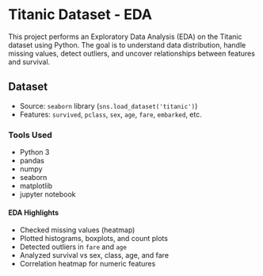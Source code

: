 #  Titanic Dataset - EDA
This project performs an Exploratory Data Analysis (EDA) on the Titanic dataset using Python. The goal is to understand data distribution, handle missing values, detect outliers, and uncover relationships between features and survival.

##  Dataset
- Source: `seaborn` library (`sns.load_dataset('titanic')`)
- Features: `survived`, `pclass`, `sex`, `age`, `fare`, `embarked`, etc.
  
### Tools Used
- Python 3
- pandas
- numpy
- seaborn
- matplotlib
- jupyter notebook

####  EDA Highlights
- Checked missing values (heatmap)
- Plotted histograms, boxplots, and count plots
- Detected outliers in `fare` and `age`
- Analyzed survival vs sex, class, age, and fare
- Correlation heatmap for numeric features




